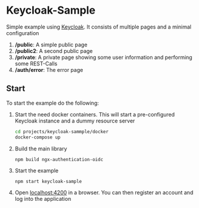 # Keycloak-Sample

Simple example using [Keycloak](https://www.keycloak.org/). It consists of multiple pages and a minimal configuration
1. **/public**: A simple public page
1. **/public2**: A second public page
1. **/private**: A private page showing some user information and performing some REST-Calls
1. **/auth/error**: The error page

## Start
To start the example do the following:

1. Start the need docker containers. This will start a pre-configured Keycloak instance and a dummy resource server
    ```sh
    cd projects/keycloak-sammple/docker
    docker-compose up
    ```
2. Build the main library
    ``` 
    npm build ngx-authentication-oidc
    ```
3. Start the example
    ``` 
    npm start keycloak-sample
    ```
4. Open [localhost:4200](http://localhost:4200) in a browser. You can then register an account and log into the application
